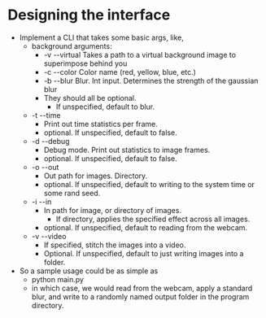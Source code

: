 # Designing the interface
- Implement a CLI that takes some basic args, like, 
	- background arguments: 
		- -v --virtual
			Takes a path to a virtual background image to superimpose behind you
		- -c --color
			Color name (red, yellow, blue, etc.)
		- -b --blur
			Blur. Int input. Determines the strength of the gaussian blur
		- They should all be optional. 
			- If unspecified, default to blur. 
	- -t --time
		-	Print out time statistics per frame. 
		- optional. If unspecified, default to false. 
	- -d --debug
		- Debug mode. Print out statistics to image frames. 
		- optional. If unspecified, default to false.
	- -o --out
		- Out path for images. Directory. 
		- optional. If unspecified, default to writing to the system time or some rand seed. 
	- -i --in
		- In path for image, or directory of images. 
			- If directory, applies the specified effect across all images. 
		- optional. If unspecified, default to reading from the webcam. 
	- -v --video
		- If specified, stitch the images into a video. 
		- Optional. If unspecified, default to just writing images into a folder. 
- So a sample usage could be as simple as
	- python main.py 
	- in which case, we would read from the webcam, apply a standard blur, and write to 
		a randomly named output folder in the program directory. 